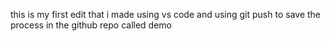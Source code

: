this is my first edit that i made using vs code and using git push to save the process in the github repo called demo

